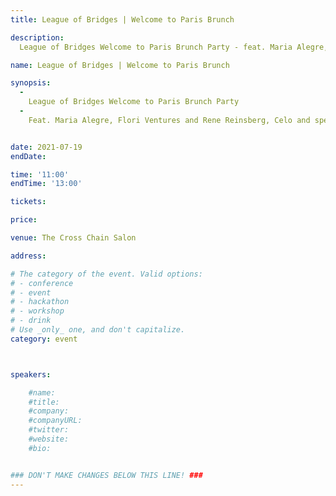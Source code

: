 ```yaml
---
title: League of Bridges | Welcome to Paris Brunch

description: 
  League of Bridges Welcome to Paris Brunch Party - feat. Maria Alegre, Flori Ventures and Rene Reinsberg, Celo and special guests.

name: League of Bridges | Welcome to Paris Brunch

synopsis:
  -
    League of Bridges Welcome to Paris Brunch Party
  -
    Feat. Maria Alegre, Flori Ventures and Rene Reinsberg, Celo and special guests.


date: 2021-07-19
endDate:

time: '11:00'
endTime: '13:00'

tickets: 

price: 

venue: The Cross Chain Salon

address: 

# The category of the event. Valid options:
# - conference
# - event
# - hackathon
# - workshop
# - drink
# Use _only_ one, and don't capitalize.
category: event



speakers:

    #name: 
    #title: 
    #company: 
    #companyURL: 
    #twitter: 
    #website:
    #bio: 


### DON'T MAKE CHANGES BELOW THIS LINE! ###
---
```

<!-- ### DON'T MAKE CHANGES BELOW THIS LINE! ### -->

<Event-Content/>
